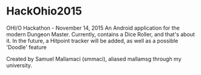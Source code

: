 # HackOhio2015
OHI/O Hackathon - November 14, 2015
An Android application for the modern Dungeon Master.
Currently, contains a Dice Roller, and that's about it.
In the future, a Hitpoint tracker will be added, as well as a possible 'Doodle' feature


Created by Samuel Mallamaci (smmaci), aliased mallamsg through my university.

